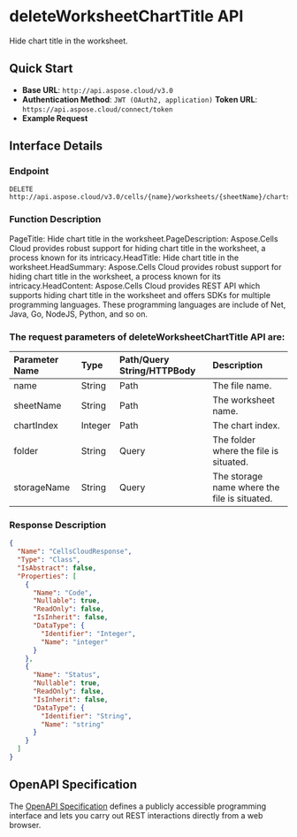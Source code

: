 # **deleteWorksheetChartTitle API**

Hide chart title in the worksheet. 

## **Quick Start**

- **Base URL**: `http://api.aspose.cloud/v3.0`
- **Authentication Method**: `JWT (OAuth2, application)`  **Token URL**: `https://api.aspose.cloud/connect/token`
- **Example Request** 
<script src="https://gist.github.com/aspose-cells-cloud-gists/8a5b324fdf3e574dbd747c1a1e24b05d.js?file=Example30_DeleteWorksheetChartTitle.cs"></script>

## **Interface Details**

### **Endpoint** 

```
DELETE http://api.aspose.cloud/v3.0/cells/{name}/worksheets/{sheetName}/charts/{chartIndex}/title
```

### **Function Description**
PageTitle: Hide chart title in the worksheet.PageDescription: Aspose.Cells Cloud provides robust support for hiding chart title in the worksheet, a process known for its intricacy.HeadTitle: Hide chart title in the worksheet.HeadSummary: Aspose.Cells Cloud provides robust support for hiding chart title in the worksheet, a process known for its intricacy.HeadContent: Aspose.Cells Cloud provides REST API which supports hiding chart title in the worksheet and offers SDKs for multiple programming languages. These programming languages are include of Net, Java, Go, NodeJS, Python, and so on.

### The request parameters of **deleteWorksheetChartTitle** API are: 

| Parameter Name | Type | Path/Query String/HTTPBody | Description | 
| :- | :- | :- |:- | 
|name|String|Path|The file name.|
|sheetName|String|Path|The worksheet name.|
|chartIndex|Integer|Path|The chart index.|
|folder|String|Query|The folder where the file is situated.|
|storageName|String|Query|The storage name where the file is situated.|


### **Response Description**
```json
{
  "Name": "CellsCloudResponse",
  "Type": "Class",
  "IsAbstract": false,
  "Properties": [
    {
      "Name": "Code",
      "Nullable": true,
      "ReadOnly": false,
      "IsInherit": false,
      "DataType": {
        "Identifier": "Integer",
        "Name": "integer"
      }
    },
    {
      "Name": "Status",
      "Nullable": true,
      "ReadOnly": false,
      "IsInherit": false,
      "DataType": {
        "Identifier": "String",
        "Name": "string"
      }
    }
  ]
}
```

## OpenAPI Specification

The [OpenAPI Specification](https://reference.aspose.cloud/cells/#/ChartsController/DeleteWorksheetChartTitle) defines a publicly accessible programming interface and lets you carry out REST interactions directly from a web browser.

